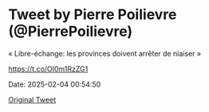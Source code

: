 # Tweet by Pierre Poilievre (@PierrePoilievre)

« Libre-échange: les provinces doivent arrêter de niaiser » 

https://t.co/OI0m1RzZG1

Date: 2025-02-04 00:54:50

[Original Tweet](https://x.com/PierrePoilievre/status/1886579133234512200)
